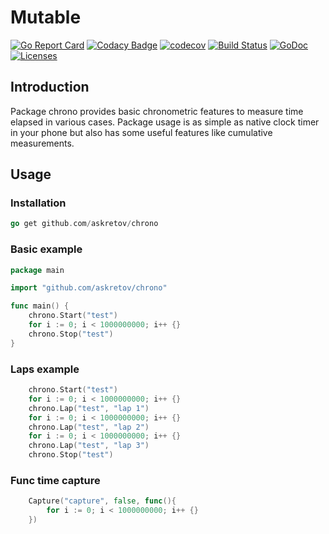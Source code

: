 # Mutable
[![Go Report Card](https://goreportcard.com/badge/github.com/askretov/chrono)](https://goreportcard.com/report/github.com/askretov/chrono)
[![Codacy Badge](https://api.codacy.com/project/badge/Grade/1c52c7899e544969b1d83896dbc2b9c4)](https://www.codacy.com/app/askretov/go-mutable?utm_source=github.com&amp;utm_medium=referral&amp;utm_content=askretov/mutable&amp;utm_campaign=Badge_Grade)
[![codecov](https://codecov.io/gh/askretov/chrono/branch/master/graph/badge.svg)](https://codecov.io/gh/askretov/chrono)
[![Build Status](https://travis-ci.org/askretov/chrono.svg?branch=master)](https://travis-ci.org/askretov/chrono)
[![GoDoc](https://godoc.org/github.com/askretov/chrono?status.svg)](https://godoc.org/github.com/askretov/chrono)
[![Licenses](https://img.shields.io/badge/license-mit-brightgreen.svg)](https://opensource.org/licenses/BSD-3-Clause)

## Introduction
Package chrono provides basic chronometric features to measure time elapsed in various cases.
Package usage is as simple as native clock timer in your phone but also has some useful features like cumulative measurements.

## Usage
### Installation
```go
go get github.com/askretov/chrono
```
### Basic example
```go
package main

import "github.com/askretov/chrono"

func main() {
    chrono.Start("test")
    for i := 0; i < 1000000000; i++ {}
    chrono.Stop("test")
}
```
### Laps example
```go
    chrono.Start("test")
    for i := 0; i < 1000000000; i++ {}
    chrono.Lap("test", "lap 1")
    for i := 0; i < 1000000000; i++ {}
    chrono.Lap("test", "lap 2")
    for i := 0; i < 1000000000; i++ {}
    chrono.Lap("test", "lap 3")
    chrono.Stop("test")
```
### Func time capture
```go
	Capture("capture", false, func(){
		for i := 0; i < 1000000000; i++ {}
	})
```